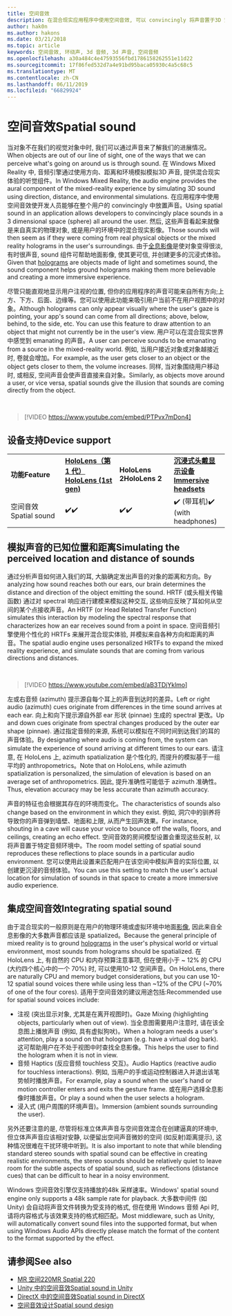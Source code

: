 ```yaml
---
title: 空间音效
description: 在混合现实应用程序中使用空间音效, 可以 convincingly 将声音置于3D 空间。
author: hak0n
ms.author: hakons
ms.date: 03/21/2018
ms.topic: article
keywords: 空间音效, 环绕声, 3d 音频, 3d 声音, 空间音频
ms.openlocfilehash: a30a484c4e47593556fbd1786158262551e11d22
ms.sourcegitcommit: 17f86fed532d7a4e91bd95baca05930c4a5c68c5
ms.translationtype: MT
ms.contentlocale: zh-CN
ms.lasthandoff: 06/11/2019
ms.locfileid: "66829924"
---
```

# <a name="spatial-sound"></a><span data-ttu-id="ebccd-104">空间音效</span><span class="sxs-lookup"><span data-stu-id="ebccd-104">Spatial sound</span></span>

<span data-ttu-id="ebccd-105">当对象不在我们的视觉对象中时, 我们可以通过声音来了解我们的进展情况。</span><span class="sxs-lookup"><span data-stu-id="ebccd-105">When objects are out of our line of sight, one of the ways that we can perceive what's going on around us is through sound.</span></span> <span data-ttu-id="ebccd-106">在 Windows Mixed Reality 中, 音频引擎通过使用方向、距离和环境模拟模拟3D 声音, 提供混合现实体验的听觉组件。</span><span class="sxs-lookup"><span data-stu-id="ebccd-106">In Windows Mixed Reality, the audio engine provides the aural component of the mixed-reality experience by simulating 3D sound using direction, distance, and environmental simulations.</span></span> <span data-ttu-id="ebccd-107">在应用程序中使用空间音效使开发人员能够在整个用户的 convincingly 中放置声音。</span><span class="sxs-lookup"><span data-stu-id="ebccd-107">Using spatial sound in an application allows developers to convincingly place sounds in a 3 dimensional space (sphere) all around the user.</span></span> <span data-ttu-id="ebccd-108">然后, 这些声音看起来就像是来自真实的物理对象, 或是用户的环境中的混合现实影像。</span><span class="sxs-lookup"><span data-stu-id="ebccd-108">Those sounds will then seem as if they were coming from real physical objects or the mixed reality holograms in the user's surroundings.</span></span> <span data-ttu-id="ebccd-109">由于[全息影像](hologram.md)是使对象变得很淡, 有时很声音, sound 组件可帮助地面影像, 使其更可信, 并创建更多的沉浸式体验。</span><span class="sxs-lookup"><span data-stu-id="ebccd-109">Given that [holograms](hologram.md) are objects made of light and sometimes sound, the sound component helps ground holograms making them more believable and creating a more immersive experience.</span></span>

<span data-ttu-id="ebccd-110">尽管只能直观地显示用户注视的位置, 但你的应用程序的声音可能来自所有方向;上方、下方、后面、边缘等。您可以使用此功能来吸引用户当前不在用户视图中的对象。</span><span class="sxs-lookup"><span data-stu-id="ebccd-110">Although holograms can only appear visually where the user's gaze is pointing, your app's sound can come from all directions; above, below, behind, to the side, etc. You can use this feature to draw attention to an object that might not currently be in the user's view.</span></span> <span data-ttu-id="ebccd-111">用户可以在混合现实世界中感觉到 emanating 的声音。</span><span class="sxs-lookup"><span data-stu-id="ebccd-111">A user can perceive sounds to be emanating from a source in the mixed-reality world.</span></span> <span data-ttu-id="ebccd-112">例如, 当用户接近对象或对象越接近时, 卷就会增加。</span><span class="sxs-lookup"><span data-stu-id="ebccd-112">For example, as the user gets closer to an object or the object gets closer to them, the volume increases.</span></span> <span data-ttu-id="ebccd-113">同样, 当对象围绕用户移动时, 或相反, 空间声音会使声音直接来自对象。</span><span class="sxs-lookup"><span data-stu-id="ebccd-113">Similarly, as objects move around a user, or vice versa, spatial sounds give the illusion that sounds are coming directly from the object.</span></span>

<br>

>[!VIDEO https://www.youtube.com/embed/PTPvx7mDon4]

## <a name="device-support"></a><span data-ttu-id="ebccd-114">设备支持</span><span class="sxs-lookup"><span data-stu-id="ebccd-114">Device support</span></span>

<table>
    <colgroup>
    <col width="25%" />
    <col width="25%" />
    <col width="25%" />
    <col width="25%" />
    </colgroup>
    <tr>
        <td><span data-ttu-id="ebccd-115"><strong>功能</strong></span><span class="sxs-lookup"><span data-stu-id="ebccd-115"><strong>Feature</strong></span></span></td>
        <td><span data-ttu-id="ebccd-116"><a href="hololens-hardware-details.md"><strong>HoloLens（第 1 代）</strong></a></span><span class="sxs-lookup"><span data-stu-id="ebccd-116"><a href="hololens-hardware-details.md"><strong>HoloLens (1st gen)</strong></a></span></span></td>
        <td><span data-ttu-id="ebccd-117"><strong>HoloLens 2</strong></span><span class="sxs-lookup"><span data-stu-id="ebccd-117"><strong>HoloLens 2</strong></span></span></td>
        <td><span data-ttu-id="ebccd-118"><a href="immersive-headset-hardware-details.md"><strong>沉浸式头戴显示设备</strong></a></span><span class="sxs-lookup"><span data-stu-id="ebccd-118"><a href="immersive-headset-hardware-details.md"><strong>Immersive headsets</strong></a></span></span></td>
    </tr>
     <tr>
        <td><span data-ttu-id="ebccd-119">空间音效</span><span class="sxs-lookup"><span data-stu-id="ebccd-119">Spatial sound</span></span></td>
        <td><span data-ttu-id="ebccd-120">✔️</span><span class="sxs-lookup"><span data-stu-id="ebccd-120">✔️</span></span></td>
        <td><span data-ttu-id="ebccd-121">✔️</span><span class="sxs-lookup"><span data-stu-id="ebccd-121">✔️</span></span></td>
        <td><span data-ttu-id="ebccd-122">✔️ (带耳机)</span><span class="sxs-lookup"><span data-stu-id="ebccd-122">✔️ (with headphones)</span></span></td>
    </tr>
</table>

## <a name="simulating-the-perceived-location-and-distance-of-sounds"></a><span data-ttu-id="ebccd-123">模拟声音的已知位置和距离</span><span class="sxs-lookup"><span data-stu-id="ebccd-123">Simulating the perceived location and distance of sounds</span></span>

<span data-ttu-id="ebccd-124">通过分析声音如何进入我们的耳, 大脑确定发出声音的对象的距离和方向。</span><span class="sxs-lookup"><span data-stu-id="ebccd-124">By analyzing how sound reaches both our ears, our brain determines the distance and direction of the object emitting the sound.</span></span> <span data-ttu-id="ebccd-125">HRTF (或头相关传输函数) 通过对 spectral 响应进行建模来模拟这种交互, 这些响应反映了耳如何从空间的某个点接收声音。</span><span class="sxs-lookup"><span data-stu-id="ebccd-125">An HRTF (or Head Related Transfer Function) simulates this interaction by modeling the spectral response that characterizes how an ear receives sound from a point in space.</span></span> <span data-ttu-id="ebccd-126">空间音频引擎使用个性化的 HRTFs 来展开混合现实体验, 并模拟来自各种方向和距离的声音。</span><span class="sxs-lookup"><span data-stu-id="ebccd-126">The spatial audio engine uses personalized HRTFs to expand the mixed reality experience, and simulate sounds that are coming from various directions and distances.</span></span>

<br>

>[!VIDEO https://www.youtube.com/embed/aB3TDjYklmo]

<span data-ttu-id="ebccd-127">左或右音频 (azimuth) 提示源自每个耳上的声音到达时的差异。</span><span class="sxs-lookup"><span data-stu-id="ebccd-127">Left or right audio (azimuth) cues originate from differences in the time sound arrives at each ear.</span></span> <span data-ttu-id="ebccd-128">向上和向下提示源自外部 ear 形状 (pinnae) 生成的 spectral 更改。</span><span class="sxs-lookup"><span data-stu-id="ebccd-128">Up and down cues originate from spectral changes produced by the outer ear shape (pinnae).</span></span> <span data-ttu-id="ebccd-129">通过指定音频的来源, 系统可以模拟在不同时间到达我们的耳的声音体验。</span><span class="sxs-lookup"><span data-stu-id="ebccd-129">By designating where audio is coming from, the system can simulate the experience of sound arriving at different times to our ears.</span></span> <span data-ttu-id="ebccd-130">请注意, 在 HoloLens 上, azimuth spatialization 是个性化的, 而提升的模拟基于一组平均的 anthropometrics。</span><span class="sxs-lookup"><span data-stu-id="ebccd-130">Note that on HoloLens, while azimuth spatialization is personalized, the simulation of elevation is based on an average set of anthropometrics.</span></span> <span data-ttu-id="ebccd-131">因此, 提升准确性可能低于 azimuth 准确性。</span><span class="sxs-lookup"><span data-stu-id="ebccd-131">Thus, elevation accuracy may be less accurate than azimuth accuracy.</span></span>

<span data-ttu-id="ebccd-132">声音的特征也会根据其存在的环境而变化。</span><span class="sxs-lookup"><span data-stu-id="ebccd-132">The characteristics of sounds also change based on the environment in which they exist.</span></span> <span data-ttu-id="ebccd-133">例如, 洞穴中的驯养将导致你的声音弹到墙壁、地面和上限, 从而产生回声效果。</span><span class="sxs-lookup"><span data-stu-id="ebccd-133">For instance, shouting in a cave will cause your voice to bounce off the walls, floors, and ceilings, creating an echo effect.</span></span> <span data-ttu-id="ebccd-134">空间音效的房间模型设置会重现这些反射, 以将声音置于特定音频环境中。</span><span class="sxs-lookup"><span data-stu-id="ebccd-134">The room model setting of spatial sound reproduces these reflections to place sounds in a particular audio environment.</span></span> <span data-ttu-id="ebccd-135">您可以使用此设置来匹配用户在该空间中模拟声音的实际位置, 以创建更沉浸的音频体验。</span><span class="sxs-lookup"><span data-stu-id="ebccd-135">You can use this setting to match the user's actual location for simulation of sounds in that space to create a more immersive audio experience.</span></span>

## <a name="integrating-spatial-sound"></a><span data-ttu-id="ebccd-136">集成空间音效</span><span class="sxs-lookup"><span data-stu-id="ebccd-136">Integrating spatial sound</span></span>

<span data-ttu-id="ebccd-137">由于混合现实的一般原则是在用户的物理环境或虚拟环境中地面[影像](hologram.md), 因此来自全息影像的大多数声音都应该是 spatialized。</span><span class="sxs-lookup"><span data-stu-id="ebccd-137">Because the general principle of mixed reality is to ground [holograms](hologram.md) in the user's physical world or virtual environment, most sounds from holograms should be spatialized.</span></span> <span data-ttu-id="ebccd-138">在 HoloLens 上, 有自然的 CPU 和内存预算注意事项, 但在使用小于 ~ 12% 的 CPU (大约四个核心中的一个 70%) 时, 可以使用10-12 空间声音。</span><span class="sxs-lookup"><span data-stu-id="ebccd-138">On HoloLens, there are naturally CPU and memory budget considerations, but you can use 10-12 spatial sound voices there while using less than ~12% of the CPU (~70% of one of the four cores).</span></span> <span data-ttu-id="ebccd-139">适用于空间音效的建议用途包括:</span><span class="sxs-lookup"><span data-stu-id="ebccd-139">Recommended use for spatial sound voices include:</span></span>
* <span data-ttu-id="ebccd-140">注视 (突出显示对象, 尤其是在离开视图时)。</span><span class="sxs-lookup"><span data-stu-id="ebccd-140">Gaze Mixing (highlighting objects, particularly when out of view).</span></span> <span data-ttu-id="ebccd-141">当全息图需要用户注意时, 请在该全息图上播放声音 (例如, 具有虚拟狗吠)。</span><span class="sxs-lookup"><span data-stu-id="ebccd-141">When a hologram needs a user's attention, play a sound on that hologram (e.g. have a virtual dog bark).</span></span> <span data-ttu-id="ebccd-142">这可帮助用户在不处于视图中时查找全息影像。</span><span class="sxs-lookup"><span data-stu-id="ebccd-142">This helps the user to find the hologram when it is not in view.</span></span>
* <span data-ttu-id="ebccd-143">音频 Haptics (反应音频 touchless 交互)。</span><span class="sxs-lookup"><span data-stu-id="ebccd-143">Audio Haptics (reactive audio for touchless interactions).</span></span> <span data-ttu-id="ebccd-144">例如, 当用户的手或运动控制器进入并退出该笔势帧时播放声音。</span><span class="sxs-lookup"><span data-stu-id="ebccd-144">For example, play a sound when the user's hand or motion controller enters and exits the gesture frame.</span></span> <span data-ttu-id="ebccd-145">或在用户选择全息影像时播放声音。</span><span class="sxs-lookup"><span data-stu-id="ebccd-145">Or play a sound when the user selects a hologram.</span></span>
* <span data-ttu-id="ebccd-146">浸入式 (用户周围的环境声音)。</span><span class="sxs-lookup"><span data-stu-id="ebccd-146">Immersion (ambient sounds surrounding the user).</span></span>

<span data-ttu-id="ebccd-147">另外还要注意的是, 尽管将标准立体声声音与空间音效混合在创建逼真的环境中, 但立体声声音应该相对安静, 以便留出空间声音微妙的空间 (如反射)距离提示), 这种情况很难在干扰环境中听到。</span><span class="sxs-lookup"><span data-stu-id="ebccd-147">It is also important to note that while blending standard stereo sounds with spatial sound can be effective in creating realistic environments, the stereo sounds should be relatively quiet to leave room for the subtle aspects of spatial sound, such as reflections (distance cues) that can be difficult to hear in a noisy environment.</span></span>

<span data-ttu-id="ebccd-148">Windows 空间音效引擎仅支持播放的48k 采样速率。</span><span class="sxs-lookup"><span data-stu-id="ebccd-148">Windows' spatial sound engine only supports a 48k sample rate for playback.</span></span> <span data-ttu-id="ebccd-149">大多数中间件 (如 Unity) 会自动将声音文件转换为受支持的格式, 但在使用 Windows 音频 Api 时, 请将内容格式与该效果支持的格式相匹配。</span><span class="sxs-lookup"><span data-stu-id="ebccd-149">Most middleware, such as Unity, will automatically convert sound files into the supported format, but when using Windows Audio APIs directly please match the format of the content to the format supported by the effect.</span></span>

## <a name="see-also"></a><span data-ttu-id="ebccd-150">请参阅</span><span class="sxs-lookup"><span data-stu-id="ebccd-150">See also</span></span>
* [<span data-ttu-id="ebccd-151">MR 空间220</span><span class="sxs-lookup"><span data-stu-id="ebccd-151">MR Spatial 220</span></span>](holograms-220.md)
* [<span data-ttu-id="ebccd-152">Unity 中的空间音效</span><span class="sxs-lookup"><span data-stu-id="ebccd-152">Spatial sound in Unity</span></span>](spatial-sound-in-unity.md)
* [<span data-ttu-id="ebccd-153">DirectX 中的空间音效</span><span class="sxs-lookup"><span data-stu-id="ebccd-153">Spatial sound in DirectX</span></span>](spatial-sound-in-directx.md)
* [<span data-ttu-id="ebccd-154">空间音效设计</span><span class="sxs-lookup"><span data-stu-id="ebccd-154">Spatial sound design</span></span>](spatial-sound-design.md)
